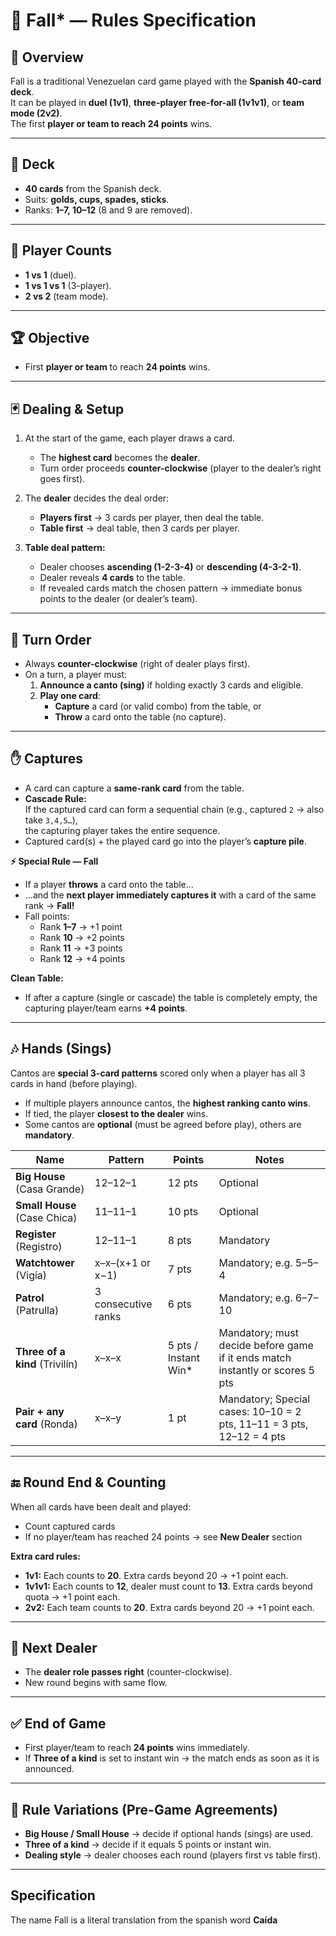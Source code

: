 # 🎴 Fall* — Rules Specification

## 📖 Overview
Fall is a traditional Venezuelan card game played with the **Spanish 40-card deck**.  
It can be played in **duel (1v1)**, **three-player free-for-all (1v1v1)**, or **team mode (2v2)**.  
The first **player or team to reach 24 points** wins.

---

## 🎴 Deck
- **40 cards** from the Spanish deck.
- Suits: **golds, cups, spades, sticks**.
- Ranks: **1–7, 10–12** (8 and 9 are removed).

---

## 👥 Player Counts
- **1 vs 1** (duel).
- **1 vs 1 vs 1** (3-player).
- **2 vs 2** (team mode).

---

## 🏆 Objective
- First **player or team** to reach **24 points** wins.

---

## 🃏 Dealing & Setup
1. At the start of the game, each player draws a card.
    - The **highest card** becomes the **dealer**.
    - Turn order proceeds **counter-clockwise** (player to the dealer’s right goes first).

2. The **dealer** decides the deal order:
    - **Players first** → 3 cards per player, then deal the table.
    - **Table first** → deal table, then 3 cards per player.

3. **Table deal pattern:**
    - Dealer chooses **ascending (1-2-3-4)** or **descending (4-3-2-1)**.
    - Dealer reveals **4 cards** to the table.
    - If revealed cards match the chosen pattern → immediate bonus points to the dealer (or dealer’s team).

---

## 🔄 Turn Order
- Always **counter-clockwise** (right of dealer plays first).
- On a turn, a player must:
    1. **Announce a canto (sing)** if holding exactly 3 cards and eligible.
    2. **Play one card**:
        - **Capture** a card (or valid combo) from the table, or
        - **Throw** a card onto the table (no capture).

---

## ✋ Captures
- A card can capture a **same-rank card** from the table.
- **Cascade Rule:**  
  If the captured card can form a sequential chain (e.g., captured `2` → also take `3,4,5…`),  
  the capturing player takes the entire sequence.
- Captured card(s) + the played card go into the player’s **capture pile**.

**⚡ Special Rule — Fall**
- If a player **throws** a card onto the table…
- …and the **next player immediately captures it** with a card of the same rank → **Fall!**
- Fall points:
    - Rank **1–7** → +1 point
    - Rank **10** → +2 points
    - Rank **11** → +3 points
    - Rank **12** → +4 points

**Clean Table:**  
- If after a capture (single or cascade) the table is completely empty, the capturing player/team earns **+4 points**.

---

## 🎶 Hands (Sings)
Cantos are **special 3-card patterns** scored only when a player has all 3 cards in hand (before playing).
- If multiple players announce cantos, the **highest ranking canto wins**.
- If tied, the player **closest to the dealer** wins.
- Some cantos are **optional** (must be agreed before play), others are **mandatory**.

| Name                                  | Pattern                     | Points | Notes                                                                         |
|---------------------------------------|-----------------------------|--------|-------------------------------------------------------------------------------|
| **Big House** (Casa Grande)           | 12–12–1                  | 12 pts | Optional                                                                      |
| **Small House** (Case Chica)          | 11–11–1                  | 10 pts | Optional                                                                      |
| **Register** (Registro)               | 12–11–1                  | 8 pts  | Mandatory                                                                     |
| **Watchtower** (Vigía)                | x–x–(x+1 or x−1)          | 7 pts  | Mandatory; e.g. 5–5–4                                                         |
| **Patrol** (Patrulla)                 | 3 consecutive ranks        | 6 pts  | Mandatory; e.g. 6–7–10                                                        |
| **Three of a kind** (Trivilín)        | x–x–x | 5 pts / Instant Win* | Mandatory; must decide before game if it ends match instantly or scores 5 pts |
| **Pair + any card** (Ronda) | x–x–y | 1 pt | Mandatory; Special cases: 10–10 = 2 pts, 11–11 = 3 pts, 12–12 = 4 pts         |

---

## 🔚 Round End & Counting
When all cards have been dealt and played:
- Count captured cards
- If no player/team has reached 24 points → see **New Dealer** section

**Extra card rules:**
- **1v1:** Each counts to **20**. Extra cards beyond 20 → +1 point each.
- **1v1v1:** Each counts to **12**, dealer must count to **13**. Extra cards beyond quota → +1 point each.
- **2v2:** Each team counts to **20**. Extra cards beyond 20 → +1 point each.

---

## 🔄 Next Dealer
- The **dealer role passes right** (counter-clockwise).
- New round begins with same flow.

---

## ✅ End of Game
- First player/team to reach **24 points** wins immediately.
- If **Three of a kind** is set to instant win → the match ends as soon as it is announced.

---

## 📌 Rule Variations (Pre-Game Agreements)
- **Big House / Small House** → decide if optional hands (sings) are used.
- **Three of a kind** → decide if it equals 5 points or instant win.
- **Dealing style** → dealer chooses each round (players first vs table first).

---

## Specification

The name Fall is a literal translation from the spanish word **Caída**
